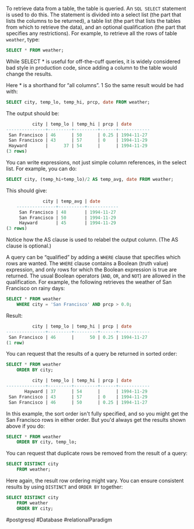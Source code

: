 To retrieve data from a table, the table is queried. An `SQL SELECT` statement is used to do this. The statement is divided into a select list (the part that lists the columns to be returned), a table list (the part that lists the tables from which to retrieve the data), and an optional qualification (the part that specifies any restrictions). For example, to retrieve all the rows of table `weather`, type:

```SQL
SELECT * FROM weather;
```

While SELECT * is useful for off-the-cuff queries, it is widely considered bad style in production code, since adding a column to the table would change the results.

Here * is a shorthand for “all columns”. 1 So the same result would be had with:

```SQL
SELECT city, temp_lo, temp_hi, prcp, date FROM weather;
```

The output should be:

``` SQL
	      city | temp_lo | temp_hi | prcp | date 
---------------+---------+---------+------+------------ 
 San Francisco | 46      | 50      | 0.25 | 1994-11-27
 San Francisco | 43      | 57      | 0    | 1994-11-29 
 Hayward       |      37 | 54      |      | 1994-11-29 
(3 rows)
```

You can write expressions, not just simple column references, in the select list. For example, you can do:

```SQL
SELECT city, (temp_hi+temp_lo)/2 AS temp_avg, date FROM weather;
```

This should give:

```SQL
			  city | temp_avg | date 
	---------------+----------+------------ 
	 San Francisco | 48       | 1994-11-27 
	 San Francisco | 50       | 1994-11-29 
	 Hayward       | 45       | 1994-11-29 
(3 rows)
```

Notice how the AS clause is used to relabel the output column. (The AS clause is optional.)

A query can be “qualified” by adding a `WHERE` clause that specifies which rows are wanted. The `WHERE` clause contains a Boolean (truth value) expression, and only rows for which the Boolean expression is true are returned. The usual Boolean operators (`AND`, `OR`, and `NOT`) are allowed in the qualification. For example, the following retrieves the weather of San Francisco on rainy days:

```SQL
SELECT * FROM weather 
	WHERE city = 'San Francisco' AND prcp > 0.0;
```

Result:

```SQL
		  city | temp_lo | temp_hi | prcp | date 
---------------+---------+---------+------+------------ 
 San Francisco | 46      |      50 | 0.25 | 1994-11-27 
(1 row)
```

You can request that the results of a query be returned in sorted order:

```SQL
SELECT * FROM weather 
	ORDER BY city;
```

```SQL
          city | temp_lo | temp_hi | prcp | date 
---------------+---------+---------+------+------------ 
	   Hayward | 37      | 54      |      | 1994-11-29 
 San Francisco | 43      | 57      | 0    | 1994-11-29 
 San Francisco | 46      | 50      | 0.25 | 1994-11-27
```

In this example, the sort order isn't fully specified, and so you might get the San Francisco rows in either order. But you'd always get the results shown above if you do:

```SQL
SELECT * FROM weather 
	ORDER BY city, temp_lo;
```

You can request that duplicate rows be removed from the result of a query:

```SQL
SELECT DISTINCT city 
	FROM weather;
```

Here again, the result row ordering might vary. You can ensure consistent results by using `DISTINCT` and `ORDER BY` together:

```SQL
SELECT DISTINCT city 
	FROM weather 
	ORDER BY city;
```


#postgresql #Database #relationalParadigm